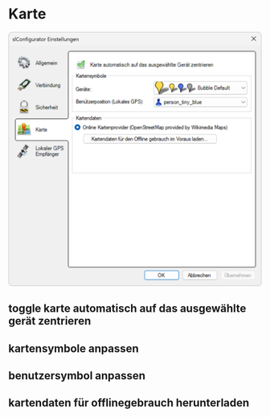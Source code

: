 # Karte

![Einstellungen Karte](karte.png)

## toggle karte automatisch auf das ausgewählte gerät zentrieren

## kartensymbole anpassen

## benutzersymbol anpassen

## kartendaten für offlinegebrauch herunterladen 